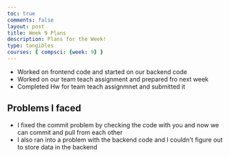 ```yaml
---
toc: true
comments: false
layout: post
title: Week 9 Plans
description: Plans for the Week!
type: tangibles
courses: { compsci: {week: 9} }
---
```


- Worked on frontend code and started on our backend code
- Worked on our team teach assignment and prepared fro next week
- Completed Hw for team teach assignmnet and submitted it

## Problems I faced
- I fixed the commit problem by checking the code with you and now we can commit and pull from each other
- I also ran into a problem with the backend code and I couldn't figure out to store data in the backend
